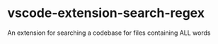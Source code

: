 # vscode-extension-search-regex
An extension for searching a codebase for files containing ALL words 
